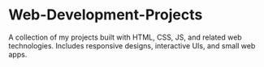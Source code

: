 # Web-Development-Projects
A collection of my projects built with HTML, CSS, JS, and related web technologies. Includes responsive designs, interactive UIs, and small web apps.
